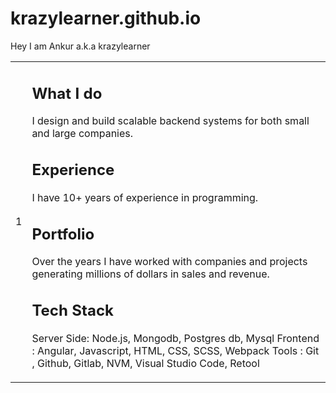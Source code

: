 # krazylearner.github.io

Hey I am Ankur a.k.a krazylearner

<table>
  <tr>
    <td>1</td>
    <td>
    
What I do
-------------
I design and build scalable backend systems for both small and large companies.

Experience
-------------
I have 10+ years of experience in programming.

Portfolio
-------------
Over the years I have worked with companies and projects generating millions of dollars in sales and revenue.

Tech Stack
-------------

Server Side: Node.js, Mongodb, Postgres db, Mysql
Frontend : Angular, Javascript, HTML, CSS, SCSS, Webpack
Tools : Git , Github, Gitlab, NVM, Visual Studio Code, Retool 
    </td>
  </tr>
</table>








